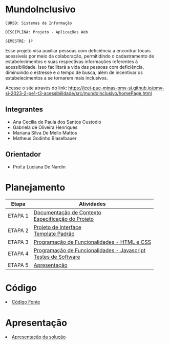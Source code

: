 # MundoInclusivo

`CURSO: Sistemas de Informação`

`DISCIPLINA: Projeto - Aplicações Web`

`SEMESTRE: 1º`

Esse projeto visa auxiliar pessoas com deficiência a encontrar locais acessíveis por meio da colaboração, permitidindo o cadastramento de estabelecimentos e suas respectivas informações referentes à acessibilidade. Isso facilitará a vida das pessoas com deficiência, diminuindo o estresse e o tempo de busca, além de incentivar os estabelecimentos a se tornarem mais inclusivos.

Acesse o site através do link: https://icei-puc-minas-pmv-si.github.io/pmv-si-2023-2-pe1-t3-acessibilidade/src/mundoInclusivo/homePage.html
## Integrantes

* Ana Cecilia de Paula dos Santos Custodio
* Gabriela de Oliveira Henriques
* Mariana Silva De Mello Mattos
* Matheus Godinho Blaselbauer
  
## Orientador

* Prof.a Luciana De Nardin

# Planejamento

| Etapa         | Atividades |
|  :----:   | ----------- |
| ETAPA 1         |[Documentação de Contexto](docs/context.md) <br> [Especificação do Projeto](docs/especification.md) |
| ETAPA 2         |[Projeto de Interface](docs/interface.md) <br> [Template Padrão](docs/template.md) |
| ETAPA 3         |[Programação de Funcionalidades - HTML e CSS](docs/development.md) |
| ETAPA 4        |[Programação de Funcionalidades - Javascript](docs/development.md) <br> [Testes de Software ](docs/tests.md) |
| ETAPA 5         | [Apresentação](presentation/README.md) |

# Código

<li><a href="src/README.md"> Código Fonte</a></li>

# Apresentação

<li><a href="presentation/README.md"> Apresentação da solução</a></li>
